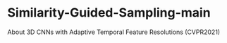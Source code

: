 # Similarity-Guided-Sampling-main
 About 3D CNNs with Adaptive Temporal Feature Resolutions (CVPR2021)
